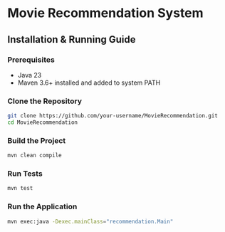 # Movie Recommendation System
## Installation & Running Guide

### Prerequisites

- Java 23 
- Maven 3.6+ installed and added to system PATH

### Clone the Repository

```bash
git clone https://github.com/your-username/MovieRecommendation.git
cd MovieRecommendation
```
### Build the Project
```bash
mvn clean compile
```
### Run Tests
```bash
mvn test
```
### Run the Application
```bash
mvn exec:java -Dexec.mainClass="recommendation.Main"
```
